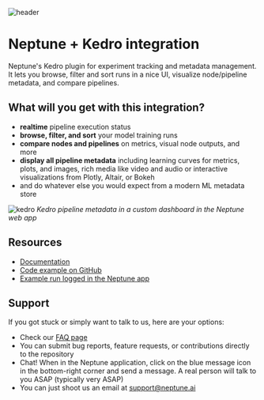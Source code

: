 ![header](https://neptune.ai/wp-content/uploads/2023/11/kedro.svg)

# Neptune + Kedro integration

Neptune's Kedro plugin for experiment tracking and metadata management. It lets you browse, filter and sort runs in a nice UI, visualize node/pipeline metadata, and compare pipelines.

## What will you get with this integration?

* **realtime** pipeline execution status
* **browse, filter, and sort** your model training runs
* **compare nodes and pipelines** on metrics, visual node outputs, and more
* **display all pipeline metadata** including learning curves for metrics, plots, and images, rich media like video and audio or interactive visualizations from Plotly, Altair, or Bokeh
* and do whatever else you would expect from a modern ML metadata store

![kedro](https://github.com/neptune-ai/kedro-neptune/assets/41324509/6551d7fd-0b0a-4589-8cee-d31fcdc7329a)
*Kedro pipeline metadata in a custom dashboard in the Neptune web app*

## Resources

* [Documentation](https://docs.neptune.ai/integrations/kedro)
* [Code example on GitHub](https://github.com/neptune-ai/examples/tree/main/integrations-and-supported-tools/kedro/scripts/spaceflights)
* [Example run logged in the Neptune app]([https://app.neptune.ai/o/common/org/kedro-integration/runs/details?viewId=standard-view&detailsTab=dashboard&dashboardId=Spaceflights-42874940-da74-4cdc-94a4-315a7cdfbfa8&shortId=KED-2098](https://app.neptune.ai/o/showcase/org/kedro/runs/details?viewId=9c348faf-42f3-4a6b-b5fd-2f7fc74b4c78&detailsTab=dashboard&dashboardId=Spaceflights-9b5f8098-9132-410f-a93a-0ab355a11fa5&shortId=KED-8))

## Support

If you got stuck or simply want to talk to us, here are your options:

* Check our [FAQ page](https://docs.neptune.ai/getting_help)
* You can submit bug reports, feature requests, or contributions directly to the repository
* Chat! When in the Neptune application, click on the blue message icon in the bottom-right corner and send a message. A real person will talk to you ASAP (typically very ASAP)
* You can just shoot us an email at support@neptune.ai
